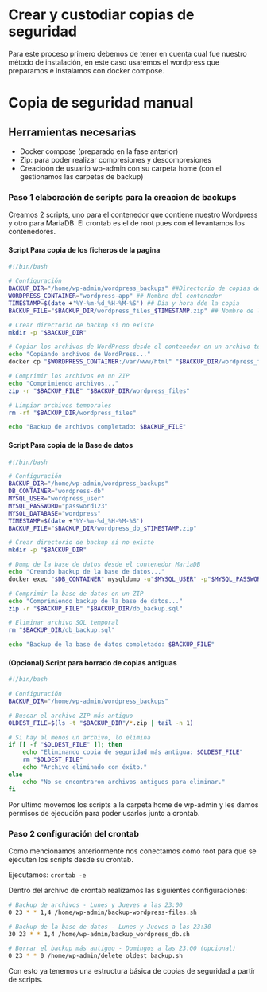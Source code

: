 # Crear y custodiar copias de seguridad

Para este proceso primero debemos de tener en cuenta cual fue nuestro método de instalación, en este caso usaremos el wordpress que preparamos e instalamos con docker compose.

# Copia de seguridad manual

## Herramientas necesarias
* Docker compose (preparado en la fase anterior)
* Zip: para poder realizar compresiones y descompresiones
* Creacioón de usuario wp-admin con su carpeta home (con el gestionamos las carpetas de backup)

### Paso 1 elaboración de scripts para la creacion de backups

Creamos 2 scripts, uno para el contenedor que contiene nuestro Wordpress y otro para MariaDB. El crontab es el de root pues con el levantamos los contenedores.

#### Script Para copia de los ficheros de la pagina

~~~bash
#!/bin/bash

# Configuración
BACKUP_DIR="/home/wp-admin/wordpress_backups" ##Directorio de copias de seguridad
WORDPRESS_CONTAINER="wordpress-app" ## Nombre del contenedor
TIMESTAMP=$(date +'%Y-%m-%d_%H-%M-%S') ## Dia y hora dde la copia
BACKUP_FILE="$BACKUP_DIR/wordpress_files_$TIMESTAMP.zip" ## Nombre de la copia

# Crear directorio de backup si no existe
mkdir -p "$BACKUP_DIR"

# Copiar los archivos de WordPress desde el contenedor en un archivo temporal
echo "Copiando archivos de WordPress..."
docker cp "$WORDPRESS_CONTAINER:/var/www/html" "$BACKUP_DIR/wordpress_files"

# Comprimir los archivos en un ZIP
echo "Comprimiendo archivos..."
zip -r "$BACKUP_FILE" "$BACKUP_DIR/wordpress_files"

# Limpiar archivos temporales
rm -rf "$BACKUP_DIR/wordpress_files"

echo "Backup de archivos completado: $BACKUP_FILE"
~~~

#### Script Para copia de la Base de datos

~~~bash
#!/bin/bash

# Configuración
BACKUP_DIR="/home/wp-admin/wordpress_backups"
DB_CONTAINER="wordpress-db"
MYSQL_USER="wordpress_user"
MYSQL_PASSWORD="password123"
MYSQL_DATABASE="wordpress"
TIMESTAMP=$(date +'%Y-%m-%d_%H-%M-%S')
BACKUP_FILE="$BACKUP_DIR/wordpress_db_$TIMESTAMP.zip"

# Crear directorio de backup si no existe
mkdir -p "$BACKUP_DIR"

# Dump de la base de datos desde el contenedor MariaDB
echo "Creando backup de la base de datos..."
docker exec "$DB_CONTAINER" mysqldump -u"$MYSQL_USER" -p"$MYSQL_PASSWORD" "$MYSQL_DATABASE" > "$BACKUP_DIR/db_backup.sql"

# Comprimir la base de datos en un ZIP
echo "Comprimiendo backup de la base de datos..."
zip -r "$BACKUP_FILE" "$BACKUP_DIR/db_backup.sql"

# Eliminar archivo SQL temporal
rm "$BACKUP_DIR/db_backup.sql"

echo "Backup de la base de datos completado: $BACKUP_FILE"
~~~

#### (Opcional) Script para borrado de copias antiguas

~~~bash
#!/bin/bash

# Configuración
BACKUP_DIR="/home/wp-admin/wordpress_backups"

# Buscar el archivo ZIP más antiguo
OLDEST_FILE=$(ls -t "$BACKUP_DIR"/*.zip | tail -n 1)

# Si hay al menos un archivo, lo elimina
if [[ -f "$OLDEST_FILE" ]]; then
    echo "Eliminando copia de seguridad más antigua: $OLDEST_FILE"
    rm "$OLDEST_FILE"
    echo "Archivo eliminado con éxito."
else
    echo "No se encontraron archivos antiguos para eliminar."
fi
~~~

Por ultimo movemos los scripts a la carpeta home de wp-admin y les damos permisos de ejecución para poder usarlos junto a crontab.

### Paso 2 configuración del crontab

Como mencionamos anteriormente nos conectamos como root para que se ejecuten los scripts desde su crontab.

Ejecutamos: `crontab -e`

Dentro del archivo de crontab realizamos las siguientes configuraciones:

~~~bash
# Backup de archivos - Lunes y Jueves a las 23:00
0 23 * * 1,4 /home/wp-admin/backup-wordpress-files.sh

# Backup de la base de datos - Lunes y Jueves a las 23:30
30 23 * * 1,4 /home/wp-admin/backup_wordpress_db.sh

# Borrar el backup más antiguo - Domingos a las 23:00 (opcional)
0 23 * * 0 /home/wp-admin/delete_oldest_backup.sh
~~~

Con esto ya tenemos una estructura básica de copias de seguridad a partir de scripts.